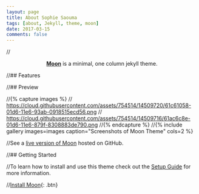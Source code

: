 ```yaml
---
layout: page
title: About Sophie Saouma
tags: [about, Jekyll, theme, moon]
date: 2017-03-15
comments: false
---
```

    
//<center><a href="http://taylantatli.github.io/Moon"><b>Moon</b></a> is a minimal, one column jekyll theme.</center>

//## Features

//## Preview

//{% capture images %}
  //  https://cloud.githubusercontent.com/assets/754514/14509720/61c61058-01d6-11e6-93ab-0918515ecd56.png
  //  https://cloud.githubusercontent.com/assets/754514/14509716/61ac6c8e-01d6-11e6-879f-8308883de790.png
//{% endcapture %}
//{% include gallery images=images caption="Screenshots of Moon Theme" cols=2 %}

//See a [live version of Moon](http://taylantatli.github.io/Moon) hosted on GitHub.

//## Getting Started

//To learn how to install and use this theme check out the [Setup Guide](http://taylantatli.me/Moon/moon-theme/) for more information.
      
//[Install Moon](https://github.com/TaylanTatli/Moon){: .btn}
